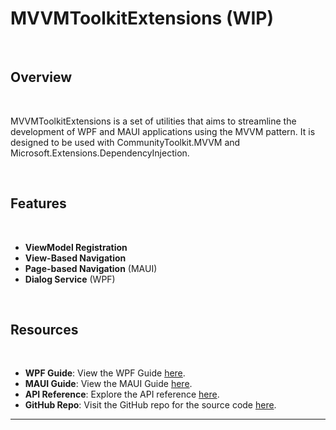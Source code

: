 # MVVMToolkitExtensions (WIP)

<br/>

## Overview

<br/>

MVVMToolkitExtensions is a set of utilities that aims to streamline the development of WPF and MAUI applications using the MVVM pattern.
It is designed to be used with CommunityToolkit.MVVM and Microsoft.Extensions.DependencyInjection.

<br/>

## Features

<br/>

- **ViewModel Registration**
- **View-Based Navigation**
- **Page-based Navigation** (MAUI)
- **Dialog Service** (WPF)
 
<br/>

## Resources

<br/>

- **WPF Guide**: View the WPF Guide [here](/articles/wpf/setup.md).
- **MAUI Guide**: View the MAUI Guide [here](/articles/maui/setup.md).
- **API Reference**: Explore the API reference [here](./api/index.html).
- **GitHub Repo**: Visit the GitHub repo for the source code [here](https://github.com/BrandonWoodward/MVVMToolkitExtensions).

---
